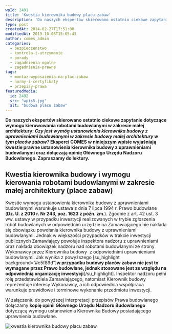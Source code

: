 ```yaml
---
wpId: 2491
title: 'Kwestia kierownika budowy placu zabaw'
description: 'Do naszych ekspertów skierowano ostatnio ciekawe zapytanie dotyczące wymogu kierowowania robotami budowlanymi w zakresie małej architektury: Czy jest wymóg ustanowienia kierownika budowy z uprawnieniami budowlanymi w zakresie budowy małej architektury w tym placów zabaw? Eksperci COMES w niniejszym wpisie wyjaśniają kwestie prawne ustanowienia kierownika budowy z uprawnieniami budowlanymi oraz dołączają opinię Głównego Urzędu Nadzoru Budowlanego. ...'
type: post
createdAt: 2014-02-27T17:51:08
modifiedAt: 2019-10-08T15:05:43
author: comes_admin
categories:
  - bezpieczenstwo
  - kontrola-i-utrzymanie
  - porady
  - zagadnienia-ogolne
  - zagadnienia-prawne
tags:
  - montaz-wyposazenia-na-plac-zabaw
  - normy-i-certyfikaty
  - przepisy-prawa
featuredMedia:
  id: 2492
  src: "wpis5.jpg"
  alt: "budowa placu zabaw"
---
```



**Do naszych ekspertów skierowano ostatnio ciekawe zapytanie dotyczące wymogu kierowowania robotami budowlanymi w zakresie małej architektury: _Czy jest wymóg ustanowienia kierownika budowy z uprawnieniami budowlanymi w zakresie budowy małej architektury w tym placów zabaw?_ Eksperci COMES w niniejszym wpisie wyjaśniają kwestie prawne ustanowienia kierownika budowy z uprawnieniami budowlanymi oraz dołączają opinię Głównego Urzędu Nadzoru Budowlanego. Zapraszamy do lektury.**

## Kwestia kierownika budowy i wymogu kierowania robotami budowlanymi w zakresie małej architektury (place zabaw)

Kwestie wymogu ustanowienia kierownika budowy z uprawnieniami budowlanymi warunkuje ustawa z dnia 7 lipca 1994 r. Prawo budowlane (**Dz. U. z 2010 r. Nr 243, poz. 1623 z późn. zm**.). Zgodnie z art. 42 ust. 3 ww. ustawy w przypadku inwestycji realizowanych w trybie zgłoszenia robót budowlanych w odpowiednim urzędzie na Zamawiającego nie nakłada się obowiązku powołania kierownika budowy z uprawnieniami budowlanymi. Jednak w większości przypadków w trakcie inwestycji publicznych Zamawiający powołuje inspektora nadzoru z uprawnieniami oraz nakłada obowiązek nadzoru nad robotami budowlanymi ze strony Wykonawcy przez Kierownika budowy  z odpowiednimi uprawnieniami budowlanymi. Jak wynika z powyższego \[su\_highlight background=”#c5f89d”\]**w przypadku budowy placów zabaw nie jest to wymagane przez Prawo budowlane, jednak stosowane jest ze względu na odpowiednią organizację inwestycji**\[/su\_highlight\]. Inspektor nadzoru pełni rolę przedstawiciela Zamawiającego, natomiast Kierownik budowy reprezentuje interesy Wykonawcy, a ich odpowiednia współpraca warunkuje prawidłowe i terminowe wykonanie przedmiotu inwestycji.

W załączeniu do powyższej interpretacji przepisów Prawa budowlanego dołączamy **kopię opinii Głównego Urzędu Nadzoru Budowlanego** dotyczącą wymogu ustanowienia Kierownika Budowy posiadającego uprawnienia budowlane.

![kwestia kierownika budowy placu zabaw](@wp-content/uploads/architekci/2014/02/kwestia-kierownika-budowy-placu-zabaw.png)